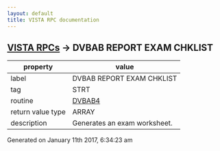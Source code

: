 ```yaml
---
layout: default
title: VISTA RPC documentation
---
```




## [VISTA RPCs](TableOfContent.md) &#8594; DVBAB REPORT EXAM CHKLIST 

 property | value 
--- | --- 
 label | DVBAB REPORT EXAM CHKLIST
 tag | STRT
 routine | [DVBAB4](http://code.osehra.org/dox/Routine_DVBAB4_source.html)
 return value type | ARRAY
 description | Generates an exam worksheet.




Generated on January 11th 2017, 6:34:23 am